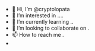 - 👋 Hi, I’m @cryptolopata
- 👀 I’m interested in ....
- 🌱 I’m currently learning ..
- 💞️ I’m looking to collaborate on .
- 📫 How to reach me .
-
<!---
cryptolopata/cryptolopata is a ✨ special ✨ repository because its `README.md` (this file) appears on your GitHub profile.
You can click the Preview link to take a look at your changes.
--->
